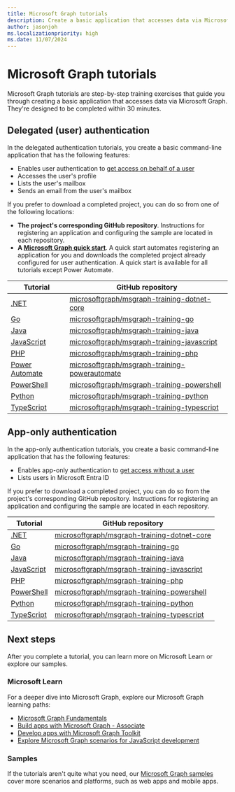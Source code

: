 ```yaml
---
title: Microsoft Graph tutorials
description: Create a basic application that accesses data via Microsoft Graph in 30 minutes by using a step-by-step Microsoft Graph tutorial.
author: jasonjoh
ms.localizationpriority: high
ms.date: 11/07/2024
---
```


# Microsoft Graph tutorials

Microsoft Graph tutorials are step-by-step training exercises that guide you through creating a basic application that accesses data via Microsoft Graph. They're designed to be completed within 30 minutes.

## Delegated (user) authentication

In the delegated authentication tutorials, you create a basic command-line application that has the following features:

- Enables user authentication to [get access on behalf of a user](auth-v2-user.md)
- Accesses the user's profile
- Lists the user's mailbox
- Sends an email from the user's mailbox

If you prefer to download a completed project, you can do so from one of the following locations:

- **The project's corresponding GitHub repository**. Instructions for registering an application and configuring the sample are located in each repository.
- **A [Microsoft Graph quick start](https://developer.microsoft.com/graph/quick-start)**. A quick start automates registering an application for you and downloads the completed project already configured for user authentication. A quick start is available for all tutorials except Power Automate.

| Tutorial | GitHub repository |
|----------|-------------------|
| [.NET](tutorials/dotnet.md) | [microsoftgraph/msgraph-training-dotnet-core](https://github.com/microsoftgraph/msgraph-training-dotnet) |
| [Go](tutorials/go.md) | [microsoftgraph/msgraph-training-go](https://github.com/microsoftgraph/msgraph-training-go) |
| [Java](tutorials/java.md) | [microsoftgraph/msgraph-training-java](https://github.com/microsoftgraph/msgraph-training-java) |
| [JavaScript](tutorials/javascript.md) | [microsoftgraph/msgraph-training-javascript](https://github.com/microsoftgraph/msgraph-training-javascript) |
| [PHP](tutorials/php.md) | [microsoftgraph/msgraph-training-php](https://github.com/microsoftgraph/msgraph-training-php) |
| [Power Automate](tutorials/power-automate.md) | [microsoftgraph/msgraph-training-powerautomate](https://github.com/microsoftgraph/msgraph-training-powerautomate) |
| [PowerShell](tutorials/powershell.md) | [microsoftgraph/msgraph-training-powershell](https://github.com/microsoftgraph/msgraph-training-powershell) |
| [Python](tutorials/python.md) | [microsoftgraph/msgraph-training-python](https://github.com/microsoftgraph/msgraph-training-python) |
| [TypeScript](tutorials/typescript.md) | [microsoftgraph/msgraph-training-typescript](https://github.com/microsoftgraph/msgraph-training-typescript) |

## App-only authentication

In the app-only authentication tutorials, you create a basic command-line application that has the following features:

- Enables app-only authentication to [get access without a user](auth-v2-service.md)
- Lists users in Microsoft Entra ID

If you prefer to download a completed project, you can do so from the project's corresponding GitHub repository. Instructions for registering an application and configuring the sample are located in each repository.

| Tutorial | GitHub repository |
|----------|-------------------|
| [.NET](tutorials/dotnet-app-only.md) | [microsoftgraph/msgraph-training-dotnet-core](https://github.com/microsoftgraph/msgraph-training-dotnet/tree/main/app-auth) |
| [Go](tutorials/go-app-only.md) | [microsoftgraph/msgraph-training-go](https://github.com/microsoftgraph/msgraph-training-go/tree/main/app-auth) |
| [Java](tutorials/java-app-only.md) | [microsoftgraph/msgraph-training-java](https://github.com/microsoftgraph/msgraph-training-java/tree/main/app-auth) |
| [JavaScript](tutorials/javascript-app-only.md) | [microsoftgraph/msgraph-training-javascript](https://github.com/microsoftgraph/msgraph-training-javascript/tree/main/app-auth) |
| [PHP](tutorials/php-app-only.md) | [microsoftgraph/msgraph-training-php](https://github.com/microsoftgraph/msgraph-training-php/tree/main/app-auth) |
| [PowerShell](tutorials/powershell-app-only.md) | [microsoftgraph/msgraph-training-powershell](https://github.com/microsoftgraph/msgraph-training-powershell/tree/main/app-auth) |
| [Python](tutorials/python-app-only.md) | [microsoftgraph/msgraph-training-python](https://github.com/microsoftgraph/msgraph-training-python/tree/main/app-auth) |
| [TypeScript](tutorials/typescript-app-only.md) | [microsoftgraph/msgraph-training-typescript](https://github.com/microsoftgraph/msgraph-training-typescript/tree/main/app-auth) |

## Next steps

After you complete a tutorial, you can learn more on Microsoft Learn or explore our samples.

### Microsoft Learn

For a deeper dive into Microsoft Graph, explore our Microsoft Graph learning paths:

- [Microsoft Graph Fundamentals](/training/paths/m365-msgraph-fundamentals)
- [Build apps with Microsoft Graph - Associate](/training/paths/m365-msgraph-associate)
- [Develop apps with Microsoft Graph Toolkit](/training/paths/m365-msgraph-toolkit)
- [Explore Microsoft Graph scenarios for JavaScript development](/training/paths/m365-msgraph-scenarios)

### Samples

If the tutorials aren't quite what you need, our [Microsoft Graph samples](/samples/browse/?products=ms-graph) cover more scenarios and platforms, such as web apps and mobile apps.
